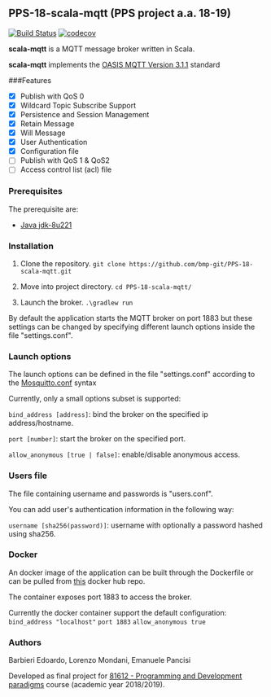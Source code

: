 ## PPS-18-scala-mqtt (PPS project a.a. 18-19)
[![Build Status](https://travis-ci.org/bmp-git/PPS-18-scala-mqtt.svg?branch=develop)](https://travis-ci.org/bmp-git/PPS-18-scala-mqtt)
[![codecov](https://codecov.io/gh/bmp-git/PPS-18-scala-mqtt/branch/develop/graph/badge.svg)](https://codecov.io/gh/bmp-git/PPS-18-scala-mqtt)

**scala-mqtt** is a MQTT message broker written in Scala.

**scala-mqtt** implements the [OASIS MQTT Version 3.1.1](http://docs.oasis-open.org/mqtt/mqtt/v3.1.1/os/mqtt-v3.1.1-os.html) standard

###Features

* [X] Publish with QoS 0
* [X] Wildcard Topic Subscribe Support
* [X] Persistence and Session Management
* [X] Retain Message
* [X] Will Message
* [X] User Authentication
* [X] Configuration file
* [ ] Publish with QoS 1 & QoS2
* [ ] Access control list (acl) file

### Prerequisites
The prerequisite are:
 * [Java jdk-8u221](https://www.oracle.com/technetwork/java/javase/downloads/jdk8-downloads-2133151.html)
 
### Installation
1. Clone the repository. ```git clone https://github.com/bmp-git/PPS-18-scala-mqtt.git```

1. Move into project directory.  ```cd PPS-18-scala-mqtt/```

1. Launch the broker.  ```.\gradlew run```
                       
By default the application starts the MQTT broker on port 1883 but these settings can be changed by specifying different launch options inside the file "settings.conf".

### Launch options
The launch options can be defined in the file "settings.conf" according to the [Mosquitto.conf](https://mosquitto.org/man/mosquitto-conf-5.html) syntax

Currently, only a small options subset is supported:

```bind_address [address]```: bind the broker on the specified ip address/hostname.

```port [number]```: start the broker on the specified port.

```allow_anonymous [true | false]```: enable/disable anonymous access.

### Users file
The file containing username and passwords is "users.conf".

You can add user's authentication information in the following way:

```username [sha256(password)]```: username with optionally a password hashed using sha256.

### Docker
An docker image of the application can be built through the Dockerfile or can be pulled from [this](linkhere) docker hub repo.

The container exposes port 1883 to access the broker.

Currently the docker container support the default configuration:
```bind_address "localhost"```
```port 1883```
```allow_anonymous true```

### Authors
Barbieri Edoardo, Lorenzo Mondani, Emanuele Pancisi
 
Developed as final project for [81612 - Programming and Development paradigms](https://www.unibo.it/en/teaching/course-unit-catalogue/course-unit/2018/412597) course (academic year 2018/2019).
